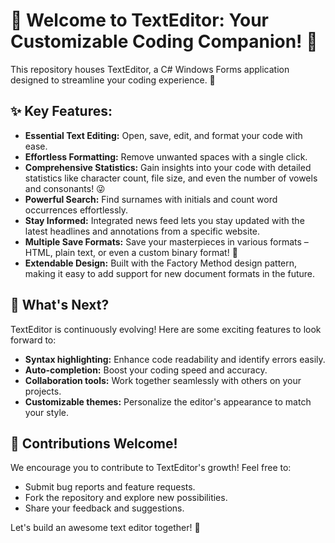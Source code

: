 # 🎉 Welcome to TextEditor: Your Customizable Coding Companion! 🎉

This repository houses TextEditor, a C# Windows Forms application designed to streamline your coding experience. 🚀

## ✨ Key Features:

* **Essential Text Editing:** Open, save, edit, and format your code with ease.
* **Effortless Formatting:** Remove unwanted spaces with a single click.
* **Comprehensive Statistics:** Gain insights into your code with detailed statistics like character count, file size, and even the number of vowels and consonants! 😜
* **Powerful Search:** Find surnames with initials and count word occurrences effortlessly.
* **Stay Informed:** Integrated news feed lets you stay updated with the latest headlines and annotations from a specific website.
* **Multiple Save Formats:** Save your masterpieces in various formats – HTML, plain text, or even a custom binary format! 💾
* **Extendable Design:** Built with the Factory Method design pattern, making it easy to add support for new document formats in the future. 

## 🔭 What's Next?

TextEditor is continuously evolving! Here are some exciting features to look forward to:

* **Syntax highlighting:** Enhance code readability and identify errors easily.
* **Auto-completion:** Boost your coding speed and accuracy.
* **Collaboration tools:** Work together seamlessly with others on your projects.
* **Customizable themes:** Personalize the editor's appearance to match your style.

## 🤝 Contributions Welcome!

We encourage you to contribute to TextEditor's growth! Feel free to:

* Submit bug reports and feature requests.
* Fork the repository and explore new possibilities.
* Share your feedback and suggestions.

Let's build an awesome text editor together! 💪
